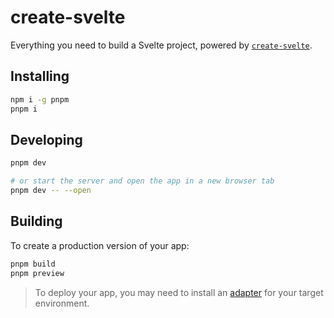 # create-svelte

Everything you need to build a Svelte project, powered by [`create-svelte`](https://github.com/sveltejs/kit/tree/master/packages/create-svelte).

## Installing

```bash
npm i -g pnpm
pnpm i
```

## Developing

```bash
pnpm dev

# or start the server and open the app in a new browser tab
pnpm dev -- --open
```

## Building

To create a production version of your app:

```bash
pnpm build
pnpm preview
```

> To deploy your app, you may need to install an [adapter](https://kit.svelte.dev/docs/adapters) for your target environment.
